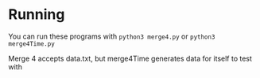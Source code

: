 # Running

You can run these programs with `python3 merge4.py` or `python3 merge4Time.py`

Merge 4 accepts data.txt, but merge4Time generates data for itself to test with
